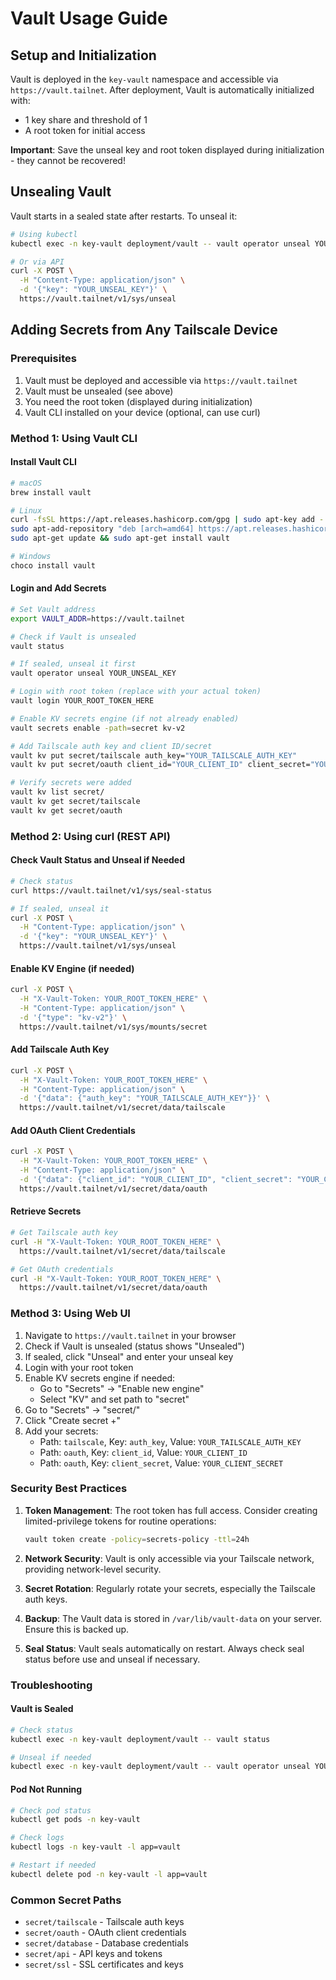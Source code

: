 # Vault Usage Guide

## Setup and Initialization

Vault is deployed in the `key-vault` namespace and accessible via `https://vault.tailnet`. After deployment, Vault is automatically initialized with:
- 1 key share and threshold of 1
- A root token for initial access

**Important**: Save the unseal key and root token displayed during initialization - they cannot be recovered!

## Unsealing Vault

Vault starts in a sealed state after restarts. To unseal it:

```bash
# Using kubectl
kubectl exec -n key-vault deployment/vault -- vault operator unseal YOUR_UNSEAL_KEY

# Or via API
curl -X POST \
  -H "Content-Type: application/json" \
  -d '{"key": "YOUR_UNSEAL_KEY"}' \
  https://vault.tailnet/v1/sys/unseal
```

## Adding Secrets from Any Tailscale Device

### Prerequisites
1. Vault must be deployed and accessible via `https://vault.tailnet`
2. Vault must be unsealed (see above)
3. You need the root token (displayed during initialization)
4. Vault CLI installed on your device (optional, can use curl)

### Method 1: Using Vault CLI

#### Install Vault CLI
```bash
# macOS
brew install vault

# Linux
curl -fsSL https://apt.releases.hashicorp.com/gpg | sudo apt-key add -
sudo apt-add-repository "deb [arch=amd64] https://apt.releases.hashicorp.com $(lsb_release -cs) main"
sudo apt-get update && sudo apt-get install vault

# Windows
choco install vault
```

#### Login and Add Secrets
```bash
# Set Vault address
export VAULT_ADDR=https://vault.tailnet

# Check if Vault is unsealed
vault status

# If sealed, unseal it first
vault operator unseal YOUR_UNSEAL_KEY

# Login with root token (replace with your actual token)
vault login YOUR_ROOT_TOKEN_HERE

# Enable KV secrets engine (if not already enabled)
vault secrets enable -path=secret kv-v2

# Add Tailscale auth key and client ID/secret
vault kv put secret/tailscale auth_key="YOUR_TAILSCALE_AUTH_KEY"
vault kv put secret/oauth client_id="YOUR_CLIENT_ID" client_secret="YOUR_CLIENT_SECRET"

# Verify secrets were added
vault kv list secret/
vault kv get secret/tailscale
vault kv get secret/oauth
```

### Method 2: Using curl (REST API)

#### Check Vault Status and Unseal if Needed
```bash
# Check status
curl https://vault.tailnet/v1/sys/seal-status

# If sealed, unseal it
curl -X POST \
  -H "Content-Type: application/json" \
  -d '{"key": "YOUR_UNSEAL_KEY"}' \
  https://vault.tailnet/v1/sys/unseal
```

#### Enable KV Engine (if needed)
```bash
curl -X POST \
  -H "X-Vault-Token: YOUR_ROOT_TOKEN_HERE" \
  -H "Content-Type: application/json" \
  -d '{"type": "kv-v2"}' \
  https://vault.tailnet/v1/sys/mounts/secret
```

#### Add Tailscale Auth Key
```bash
curl -X POST \
  -H "X-Vault-Token: YOUR_ROOT_TOKEN_HERE" \
  -H "Content-Type: application/json" \
  -d '{"data": {"auth_key": "YOUR_TAILSCALE_AUTH_KEY"}}' \
  https://vault.tailnet/v1/secret/data/tailscale
```

#### Add OAuth Client Credentials
```bash
curl -X POST \
  -H "X-Vault-Token: YOUR_ROOT_TOKEN_HERE" \
  -H "Content-Type: application/json" \
  -d '{"data": {"client_id": "YOUR_CLIENT_ID", "client_secret": "YOUR_CLIENT_SECRET"}}' \
  https://vault.tailnet/v1/secret/data/oauth
```

#### Retrieve Secrets
```bash
# Get Tailscale auth key
curl -H "X-Vault-Token: YOUR_ROOT_TOKEN_HERE" \
  https://vault.tailnet/v1/secret/data/tailscale

# Get OAuth credentials
curl -H "X-Vault-Token: YOUR_ROOT_TOKEN_HERE" \
  https://vault.tailnet/v1/secret/data/oauth
```

### Method 3: Using Web UI

1. Navigate to `https://vault.tailnet` in your browser
2. Check if Vault is unsealed (status shows "Unsealed")
3. If sealed, click "Unseal" and enter your unseal key
4. Login with your root token
5. Enable KV secrets engine if needed:
   - Go to "Secrets" → "Enable new engine"
   - Select "KV" and set path to "secret"
6. Go to "Secrets" → "secret/"
7. Click "Create secret +"
8. Add your secrets:
   - Path: `tailscale`, Key: `auth_key`, Value: `YOUR_TAILSCALE_AUTH_KEY`
   - Path: `oauth`, Key: `client_id`, Value: `YOUR_CLIENT_ID`
   - Path: `oauth`, Key: `client_secret`, Value: `YOUR_CLIENT_SECRET`

### Security Best Practices

1. **Token Management**: The root token has full access. Consider creating limited-privilege tokens for routine operations:
   ```bash
   vault token create -policy=secrets-policy -ttl=24h
   ```

2. **Network Security**: Vault is only accessible via your Tailscale network, providing network-level security.

3. **Secret Rotation**: Regularly rotate your secrets, especially the Tailscale auth keys.

4. **Backup**: The Vault data is stored in `/var/lib/vault-data` on your server. Ensure this is backed up.

5. **Seal Status**: Vault seals automatically on restart. Always check seal status before use and unseal if necessary.

### Troubleshooting

#### Vault is Sealed
```bash
# Check status
kubectl exec -n key-vault deployment/vault -- vault status

# Unseal if needed
kubectl exec -n key-vault deployment/vault -- vault operator unseal YOUR_UNSEAL_KEY
```

#### Pod Not Running
```bash
# Check pod status
kubectl get pods -n key-vault

# Check logs
kubectl logs -n key-vault -l app=vault

# Restart if needed
kubectl delete pod -n key-vault -l app=vault
```

### Common Secret Paths

- `secret/tailscale` - Tailscale auth keys
- `secret/oauth` - OAuth client credentials
- `secret/database` - Database credentials
- `secret/api` - API keys and tokens
- `secret/ssl` - SSL certificates and keys